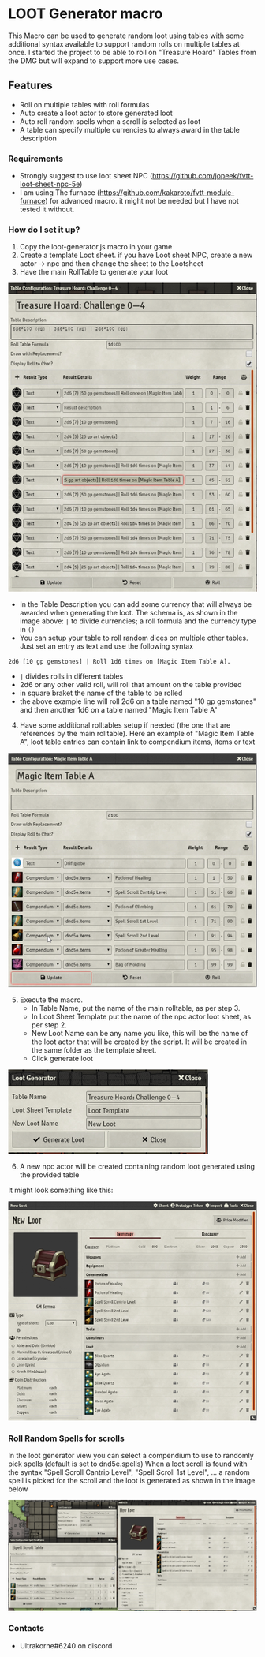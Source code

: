 # LOOT Generator macro #

This Macro can be used to generate random loot using tables with some additional syntax available to support random rolls on multiple tables at once.
I started the project to be able to roll on "Treasure Hoard" Tables from the DMG but will expand to support more use cases.

## Features ##

* Roll on multiple tables with roll formulas
* Auto create a loot actor to store generated loot
* Auto roll random spells when a scroll is selected as loot
* A table can specify multiple currencies to always award in the table description

### Requirements ###

* Strongly suggest to use loot sheet NPC (https://github.com/jopeek/fvtt-loot-sheet-npc-5e)
* I am using The furnace (https://github.com/kakaroto/fvtt-module-furnace) for advanced macro. it might not be needed but I have not tested it without.

### How do I set it up? ###

1. Copy the loot-generator.js macro in your game
2. Create a template Loot sheet. if you have Loot sheet NPC, create a new actor -> npc and then change the sheet to the Lootsheet
3. Have the main RollTable to generate your loot

![loot-generator-1](https://github.com/MisterHims/FoundryVTT/blob/master/ScriptMacros/LootGenerator/EN/img/loot-generator-1.png)

* In the Table Description you can add some currency that will always be awarded when generating the loot. The schema is, as shown in the image above: `|` to divide currencies; a roll formula and the currency type in `()`
* You can setup your table to roll random dices on multiple other tables. Just set an entry as text and use the following syntax

```
2d6 [10 gp gemstones] | Roll 1d6 times on [Magic Item Table A].
```
* `|` divides rolls in different tables
* 2d6 or any other valid roll, will roll that amount on the table provided
* in square braket the name of the table to be rolled
* the above example line will roll 2d6 on a table named "10 gp gemstones" and then another 1d6 on a table named "Magic Item Table A"

4. Have some additional rolltables setup if needed (the one that are references by the main rolltable).
Here an example of "Magic Item Table A", loot table entries can contain link to compendium items, items or text

![loot-generator-4](https://github.com/MisterHims/FoundryVTT/blob/master/ScriptMacros/LootGenerator/EN/img/loot-generator-4.png)

5. Execute the macro.
	* In Table Name, put the name of the main rolltable, as per step 3.
	* In Loot Sheet Template put the name of the npc actor loot sheet, as per step 2.
	* New Loot Name can be any name you like, this will be the name of the loot actor that will be created by the script. It will be created in the same folder as the template sheet.
	* Click generate loot
	
![loot-generator-2](https://github.com/MisterHims/FoundryVTT/blob/master/ScriptMacros/LootGenerator/EN/img/loot-generator-2.png)
	
6. A new npc actor will be created containing random loot generated using the provided table

It might look something like this:

![loot-generator-3](https://github.com/MisterHims/FoundryVTT/blob/master/ScriptMacros/LootGenerator/EN/img/loot-generator-3.png)

### Roll Random Spells for scrolls ###

In the loot generator view you can select a compendium to use to randomly pick spells (default is set to dnd5e.spells)
When a loot scroll is found with the syntax "Spell Scroll Cantrip Level", "Spell Scroll 1st Level", ... a random spell is picked for the scroll and the loot is generated as shown in the image below

![loot-generator-5](https://github.com/MisterHims/FoundryVTT/blob/master/ScriptMacros/LootGenerator/EN/img/loot-generator-5.png)

### Contacts ###

* Ultrakorne#6240 on discord